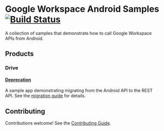 # Google Workspace Android Samples [![Build Status](https://travis-ci.org/gsuitedevs/android-samples.svg?branch=master)](https://travis-ci.org/gsuitedevs/android-samples)

A collection of samples that demonstrate how to call Google Workspace APIs from Android.

## Products

### Drive

#### [Deprecation](drive/deprecation)

A sample app demonstrating migrating from the Android API to the REST API. See
the [migration guide](https://developers.google.com/drive/android/deprecation)
for details.

## Contributing

Contributions welcome! See the [Contributing Guide](CONTRIBUTING.md).
